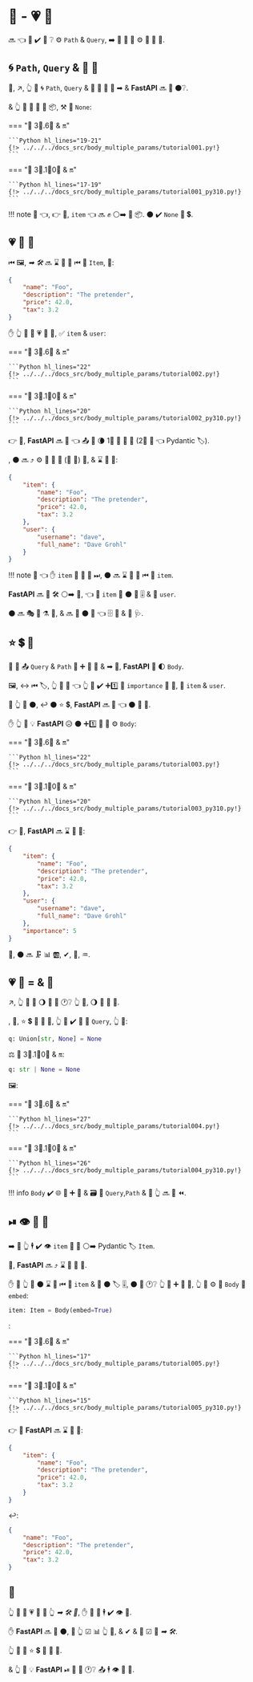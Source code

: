 # 💪 - 💗 🔢

🔜 👈 👥 ✔️ 👀 ❔ ⚙️ `Path` &amp; `Query`, ➡️ 👀 🌅 🏧 ⚙️ 📨 💪 📄.

## 🌀 `Path`, `Query` &amp; 💪 🔢

🥇, ↗️, 👆 💪 🌀 `Path`, `Query` &amp; 📨 💪 🔢 📄 ➡ &amp; **FastAPI** 🔜 💭 ⚫️❔.

&amp; 👆 💪 📣 💪 🔢 📦, ⚒ 🔢 `None`:

=== "🐆 3⃣.6⃣ &amp; 🔛"

    ```Python hl_lines="19-21"
    {!> ../../../docs_src/body_multiple_params/tutorial001.py!}
    ```

=== "🐆 3⃣.1⃣0⃣ &amp; 🔛"

    ```Python hl_lines="17-19"
    {!> ../../../docs_src/body_multiple_params/tutorial001_py310.py!}
    ```

!!! note
    👀 👈, 👉 💼, `item` 👈 🔜 ✊ ⚪️➡️ 💪 📦. ⚫️ ✔️ `None` 🔢 💲.

## 💗 💪 🔢

⏮ 🖼, *➡ 🛠* 🔜 ⌛ 🎻 💪 ⏮ 🔢 `Item`, 💖:

```JSON
{
    "name": "Foo",
    "description": "The pretender",
    "price": 42.0,
    "tax": 3.2
}
```

✋️ 👆 💪 📣 💗 💪 🔢, ✅ `item` &amp; `user`:

=== "🐆 3⃣.6⃣ &amp; 🔛"

    ```Python hl_lines="22"
    {!> ../../../docs_src/body_multiple_params/tutorial002.py!}
    ```

=== "🐆 3⃣.1⃣0⃣ &amp; 🔛"

    ```Python hl_lines="20"
    {!> ../../../docs_src/body_multiple_params/tutorial002_py310.py!}
    ```

👉 💼, **FastAPI** 🔜 👀 👈 📤 🌅 🌘 1⃣ 💪 🔢 🔢 (2⃣ 🔢 👈 Pydantic 🏷).

, ⚫️ 🔜 ⤴ ⚙️ 🔢 📛 🔑 (🏑 📛) 💪, &amp; ⌛ 💪 💖:

```JSON
{
    "item": {
        "name": "Foo",
        "description": "The pretender",
        "price": 42.0,
        "tax": 3.2
    },
    "user": {
        "username": "dave",
        "full_name": "Dave Grohl"
    }
}
```

!!! note
    👀 👈 ✋️ `item` 📣 🎏 🌌 ⏭, ⚫️ 🔜 ⌛ 🔘 💪 ⏮ 🔑 `item`.


**FastAPI** 🔜 🏧 🛠 ⚪️➡️ 📨, 👈 🔢 `item` 📨 ⚫️ 🎯 🎚 &amp; 🎏 `user`.

⚫️ 🔜 🎭 🔬 ⚗ 💽, &amp; 🔜 📄 ⚫️ 💖 👈 🗄 🔗 &amp; 🏧 🩺.

## ⭐ 💲 💪

🎏 🌌 📤 `Query` &amp; `Path` 🔬 ➕ 💽 🔢 &amp; ➡ 🔢, **FastAPI** 🚚 🌓 `Body`.

🖼, ↔ ⏮ 🏷, 👆 💪 💭 👈 👆 💚 ✔️ ➕1️⃣ 🔑 `importance` 🎏 💪, 🥈 `item` &amp; `user`.

🚥 👆 📣 ⚫️, ↩️ ⚫️ ⭐ 💲, **FastAPI** 🔜 🤔 👈 ⚫️ 🔢 🔢.

✋️ 👆 💪 💡 **FastAPI** 😥 ⚫️ ➕1️⃣ 💪 🔑 ⚙️ `Body`:

=== "🐆 3⃣.6⃣ &amp; 🔛"

    ```Python hl_lines="22"
    {!> ../../../docs_src/body_multiple_params/tutorial003.py!}
    ```

=== "🐆 3⃣.1⃣0⃣ &amp; 🔛"

    ```Python hl_lines="20"
    {!> ../../../docs_src/body_multiple_params/tutorial003_py310.py!}
    ```

👉 💼, **FastAPI** 🔜 ⌛ 💪 💖:

```JSON
{
    "item": {
        "name": "Foo",
        "description": "The pretender",
        "price": 42.0,
        "tax": 3.2
    },
    "user": {
        "username": "dave",
        "full_name": "Dave Grohl"
    },
    "importance": 5
}
```

🔄, ⚫️ 🔜 🗜 📊 🆎, ✔, 📄, ♒️.

## 💗 💪 = &amp; 🔢

↗️, 👆 💪 📣 🌖 🔢 🔢 🕐❔ 👆 💪, 🌖 🙆 💪 🔢.

, 🔢, ⭐ 💲 🔬 🔢 🔢, 👆 🚫 ✔️ 🎯 🚮 `Query`, 👆 💪:

```Python
q: Union[str, None] = None
```

⚖️ 🐆 3⃣.1⃣0⃣ &amp; 🔛:

```Python
q: str | None = None
```

🖼:

=== "🐆 3⃣.6⃣ &amp; 🔛"

    ```Python hl_lines="27"
    {!> ../../../docs_src/body_multiple_params/tutorial004.py!}
    ```

=== "🐆 3⃣.1⃣0⃣ &amp; 🔛"

    ```Python hl_lines="26"
    {!> ../../../docs_src/body_multiple_params/tutorial004_py310.py!}
    ```

!!! info
    `Body` ✔️ 🌐 🎏 ➕ 🔬 &amp; 🗃 🔢 `Query`,`Path` &amp; 🎏 👆 🔜 👀 ⏪.

## ⏯ 👁 💪 🔢

➡️ 💬 👆 🕴 ✔️ 👁 `item` 💪 🔢 ⚪️➡️ Pydantic 🏷 `Item`.

🔢, **FastAPI** 🔜 ⤴ ⌛ 🚮 💪 🔗.

✋️ 🚥 👆 💚 ⚫️ ⌛ 🎻 ⏮ 🔑 `item` &amp; 🔘 ⚫️ 🏷 🎚, ⚫️ 🔨 🕐❔ 👆 📣 ➕ 💪 🔢, 👆 💪 ⚙️ 🎁 `Body` 🔢 `embed`:

```Python
item: Item = Body(embed=True)
```

:

=== "🐆 3⃣.6⃣ &amp; 🔛"

    ```Python hl_lines="17"
    {!> ../../../docs_src/body_multiple_params/tutorial005.py!}
    ```

=== "🐆 3⃣.1⃣0⃣ &amp; 🔛"

    ```Python hl_lines="15"
    {!> ../../../docs_src/body_multiple_params/tutorial005_py310.py!}
    ```

👉 💼 **FastAPI** 🔜 ⌛ 💪 💖:

```JSON hl_lines="2"
{
    "item": {
        "name": "Foo",
        "description": "The pretender",
        "price": 42.0,
        "tax": 3.2
    }
}
```

↩️:

```JSON
{
    "name": "Foo",
    "description": "The pretender",
    "price": 42.0,
    "tax": 3.2
}
```

## 🌃

👆 💪 🚮 💗 💪 🔢 👆 *➡ 🛠 🔢*, ✋️ 📨 💪 🕴 ✔️ 👁 💪.

✋️ **FastAPI** 🔜 🍵 ⚫️, 🤝 👆 ☑ 📊 👆 🔢, &amp; ✔ &amp; 📄 ☑ 🔗 *➡ 🛠*.

👆 💪 📣 ⭐ 💲 📨 🍕 💪.

&amp; 👆 💪 💡 **FastAPI** ⏯ 💪 🔑 🕐❔ 📤 🕴 👁 🔢 📣.
